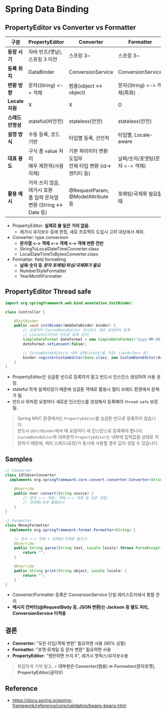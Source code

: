 # Spring Data Binding

## PropertyEditor vs Converter vs Formatter

| 구분            | PropertyEditor                                       | Converter                              | Formatter             |
|---------------|------------------------------------------------------|----------------------------------------|-----------------------|
| **등장 시기**     | 자바 빈즈(옛날), 스프링 3 이전                                  | 스프링 3~                                 | 스프링 3~                |
| **등록 위치**     | DataBinder                                           | ConversionService                      | ConversionService     |
| **변환 방향**     | 문자(String) <-> 객체                                    | 범용(object <-> object)                  | 문자(String) <-> 객체(특화) |
| **Locale 지원** | X                                                    | X                                      | O                     |
| **스레드 안정성**   | stateful(비안전)                                        | stateless(안전)                          | stateless(안전)         |
| **설정 방식**     | 수동 등록, 코드 기반                                         | 타입별 등록, 선언적                            | 타입별, Locale-aware     |
| **대표 용도**     | 구식 폼 value 처리<br/>매우 제한적(사용 자제)                      | 기본 파라미터 변환 도입부<br/>전체 타입 변환 (id→엔티티 등) | 날짜/숫자/포맷팅(문자 <-> 객체)  |
| **활용 예시**     | 거의 쓰지 않음, 레거시 호환<br/>폼 입력 문자열 변환 (String <-> Date 등) | @RequestParam, @ModelAttribute 등       | 포매팅/국제화 필요할 때         |

- PropertyEditor: **실제로 쓸 일은 거의 없음.**
    - 레거시 유지보수 등에 한정, 새로 프로젝트 도입시 고려 대상에서 제외.
- Converter: type conversion
    - **문자열 <-> 객체 <-> 객체 <-> 객체 변환 전반**
    - StringToLocalDateTimeConverter.class
    - LocalDateTimeToBytesConverter.class
- Formatter: field formatting
    - **날짜·숫자 등** _**문자 포매팅/파싱/국제화가 필요**_
    - NumberStyleFormatter
    - YearMonthFormatter

## PropertyEditor Thread safe

```java
import org.springframework.web.bind.annotation.InitBinder;

class Controller {

	@InitBinder
	public void initBinder(WebDataBinder binder) {
		// 요청마다 CustomDateEditor 인스턴스 새로 생성하여 등록 
		// stateful이므로 빈으로 등록 금지!
		SimpleDateFormat dateFormat = new SimpleDateFormat("yyyy-MM-dd");
		dateFormat.setLenient(false);

		// CustomDateEditor는 내부 상태(state)를 가짐! (setAsText 등)
		binder.registerCustomEditor(Date.class, new CustomDateEditor(dateFormat, false));
	}
}
```

- PropertyEditor은 싱글톤 빈으로 등록하지 말고 반드시 인스턴스 생성하여 사용 권장.
- stateful 하게 설계되었기 때문에 싱글톤 객체로 활용시 멀티 쓰레드 환경에서 문제가 됨.
- 반드시 위처럼 요청마다 새로운 인스턴스를 생성해서 등록해야 `thread-safe` 보장됨.

> Spring MVC 환경에서는 `PropertyEditor`를 싱글톤 빈으로 등록하지 않습니다.<br/>
> 반드시 `@InitBinder`에서 매 요청마다 새 인스턴스로 등록해야 합니다. <br/>
> `CustomDateEditor`와 대부분의 `PropertyEditor`는 내부에 입력값을 상태로 저장하기 때문에, 여러 스레드(요청)가 동시에 사용할 경우 값이 섞일 수 있습니다.

## Samples

```java
// Converter
class IdToUserConverter
  implements org.springframework.core.convert.converter.Converter<String, User> {

	@Override
	public User convert(String source) {
		// 문자 <-> 객체, 객체 <-> 객체 등 모든 변환, 
		// 국제화/포맷 불필요시
	}
}

// Formatter
class MoneyFormatter
  implements org.springframework.format.Formatter<String> {

	// 문자 <-> 객체 + 포매팅/국제화 필수시
	@Override
	public String parse(String text, Locale locale) throws ParseException {
		return "";
	}

	@Override
	public String print(String object, Locale locale) {
		return "";
	}
}
```

- Converter/Formatter 등록은 ConversionService 단일 레지스트리에서 통합 관리
- **메시지 컨버터(@RequestBody 등, JSON 변환)는 Jackson 등 별도 처리, ConversionService 미적용**

## 결론

- **Converter:** "모든 타입/객체 변환" 필요하면 사용 (90% 상황)
- **Formatter:** "포맷·로케일 등 문자 변환" 필요하면 사용
- **PropertyEditor:** "웬만하면 쓰지 X", 레거시 핫픽스/유지보수용

> 복잡하게 기억 말고, > **대부분은 Converter(범용) ≫ Formatter(문자포맷), PropertyEditor(굳이X)**

## Reference

- https://docs.spring.io/spring-framework/reference/core/validation/beans-beans.html
